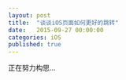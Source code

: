 ```yaml
---
layout: post
title:  "谈谈iOS页面如何更好的跳转"
date:   2015-09-27 00:00:00
categories: iOS
published: true
---
```


正在努力构思...